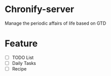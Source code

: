 # Chronify-server
Manage the periodic affairs of life based on GTD

# Feature

- [ ] TODO List
- [ ] Daily Tasks
- [ ] Recipe
